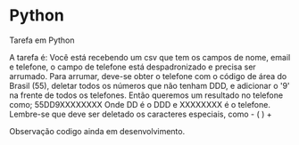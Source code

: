 # Python
Tarefa em Python

A tarefa é:
Você está recebendo um csv que tem os campos de nome, email e telefone, o campo de telefone está despadronizado e precisa ser arrumado. Para arrumar, deve-se obter o telefone com o código de área do Brasil (55), deletar todos os números que não tenham DDD, e adicionar o '9' na frente de todos os telefones.
Então queremos um resultado no telefone como;
55DD9XXXXXXXX
Onde DD é o DDD e XXXXXXXX é o telefone.
Lembre-se que deve ser deletado os caracteres especiais, como - ( ) +

Observação codigo ainda em desenvolvimento.
